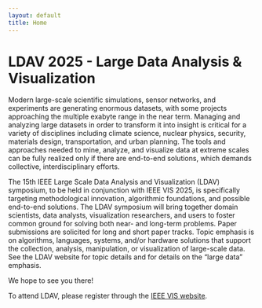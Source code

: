 ```yaml
---
layout: default
title: Home
---
```


# LDAV 2025 - Large Data Analysis & Visualization

Modern large-scale scientific simulations, sensor networks, and experiments are
generating enormous datasets, with some projects approaching the multiple
exabyte range in the near term. Managing and analyzing large datasets in order
to transform it into insight is critical for a variety of disciplines including
climate science, nuclear physics, security, materials design, transportation,
and urban planning. The tools and approaches needed to mine, analyze, and
visualize data at extreme scales can be fully realized only if there are
end-to-end solutions, which demands collective, interdisciplinary efforts.

<!-- <img id="teasers" src="assets/teasers23.png" /> -->

The 15th IEEE Large Scale Data Analysis and Visualization (LDAV) symposium, to be held in conjunction with IEEE VIS 2025, is specifically targeting methodological innovation, algorithmic foundations, and possible end-to-end solutions. The LDAV symposium will bring together domain scientists, data analysts, visualization researchers, and users to foster common ground for solving both near- and long-term problems. Paper submissions are solicited for long and short paper tracks. Topic emphasis is on algorithms, languages, systems, and/or hardware solutions that support the collection, analysis, manipulation, or visualization of large-scale data. See the LDAV website for topic details and for details on the “large data” emphasis.

We hope to see you there! 

To attend LDAV, please register through the [IEEE VIS website](http://ieeevis.org).
